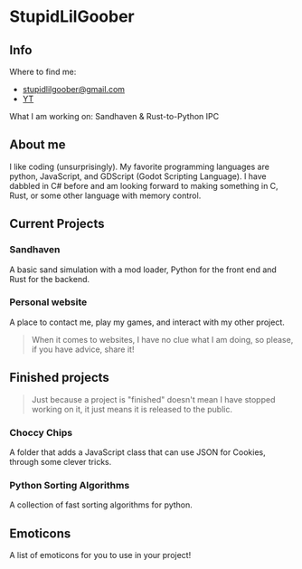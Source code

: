 # StupidLilGoober

## Info
Where to find me:

- stupidlilgoober@gmail.com
- [YT](https://m.youtube.com/channel/UCpo8utKXdgbQbo3tf__bxww.com)

What I am working on:
Sandhaven & Rust-to-Python IPC

## About me
I like coding (unsurprisingly). My favorite programming languages are python, JavaScript, and GDScript (Godot Scripting Language). I have dabbled in C# before and am looking forward to making something in C, Rust, or some other language with memory control.

## Current Projects

### Sandhaven
A basic sand simulation with a mod loader, Python for the front end and Rust for the backend.

### Personal website
A place to contact me, play my games, and interact with my other project. 

> When it comes to websites, I have no clue what I am doing, so please, if you have advice, share it!

## Finished projects
> Just because a project is "finished" doesn't mean I have stopped working on it, it just means it is released to the public.

### Choccy Chips
A folder that adds a JavaScript class that can use JSON for Cookies, through some clever tricks.

### Python Sorting Algorithms
A collection of fast sorting algorithms for python.

## Emoticons
A list of emoticons for you to use in your project!
